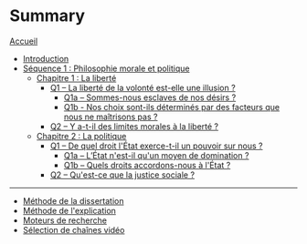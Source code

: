 # Summary

[Accueil](README.md)
- [Introduction](intro.md)
- [Séquence 1 : Philosophie morale et politique](s1.md)
	- [Chapitre 1 : La liberté](s1-ch1.md)
		- [Q1 – La liberté de la volonté est-elle une illusion ?](s1-ch1-q1.md)
			- [Q1a – Sommes-nous esclaves de nos désirs ?](s1-ch1-q1a.md)
			- [Q1b - Nos choix sont-ils déterminés par des facteurs que nous ne maîtrisons pas ?](s1-ch1-q1b.md)
		- [Q2 – Y a-t-il des limites morales à la liberté ?](s1-ch1-q2.md)
	- [Chapitre 2 : La politique](s1-ch2.md)
		- [Q1 – De quel droit l'État exerce-t-il un pouvoir sur nous ?](s1-ch2-q1.md)
			- [Q1a – L’État n'est-il qu'un moyen de domination ?](s1-ch2-q1a.md)
			- [Q1b – Quels droits accordons-nous à l'État ?](s1-ch2-q1b.md)
		- [Q2 – Qu'est-ce que la justice sociale ?](s1-ch2-q2.md)
<!--
- [Séquence 2 : Philosophie de la connaissance](s2.md)
	- [Chapitre 3 : La vérité](s2-ch3.md)
		- [Q1 – Peut-on dire « à chacun sa vérité » ?](s2-ch3-q1.md)
		- [Q2 – Peut-on douter de tout ?](s2-ch3-q2.md)
	- [Chapitre 4 : La technique](s2-ch4.md)
		- [Q1 – La technique permet-elle de maîtriser la nature ?](s2-ch4-q1.md)
		- [Q2 – Le développement technique transforme-t-il les êtres humains ?](s2-ch4-q2.md)
- [Séquence 3 : Philosophie de la culture](s3.md)
	- [Chapitre 5 : L'art](s3-ch5.md)
		- [Q1 – La valeur d'une œuvre d'art réside-t-elle dans sa beauté ?](s3-ch5-q1.md)
		- [Q2 – Est-ce le génie de l'artiste qui fait la valeur d'une œuvre ?](s3-ch5-q2.md)
		- [Q3 – L'œuvre d'art ne vaut-elle que par ce qu'elle nous apporte ?](s3-ch5-q3.md)
	- [Chapitre 6 : La religion](s3-ch6.md)
		- [Q1 – Peut-on expliquer le fait religieux ?](s3-ch6-q1.md)
		- [Q2 – La foi peut-elle être justifiée ?](s3-ch6-q2.md)
 -->
---
- [Méthode de la dissertation](methode-dissertation.md)
- [Méthode de l'explication](methode-explication.md)
- [Moteurs de recherche](moteurs-de-recherche.md)
- [Sélection de chaînes vidéo](selection-chaines-video.md)

<!-- 
---

- [Révisions](revisions.md)
	- [Les philosophes vus en cours](frise-chronologique.md)	
-->